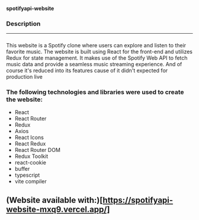 #### spotifyapi-website

### Description
-----------

###  
This website is a Spotify clone where users can explore and listen to their favorite music. 
The website is built using React for the front-end and utilizes Redux for state management. 
It makes use of the Spotify Web API to fetch music data and provide a seamless music streaming experience.
And of course it's reduced into its features cause of it didn't expected for production live

### The following technologies and libraries were used to create the website:

*   React
*   React Router
*   Redux
*   Axios
*   React Icons
*   React Redux
*   React Router DOM
*   Redux Toolkit
*   react-cookie
*   buffer
*   typescript
*   vite compiler


## (Website available with:)[https://spotifyapi-website-mxq9.vercel.app/] 
